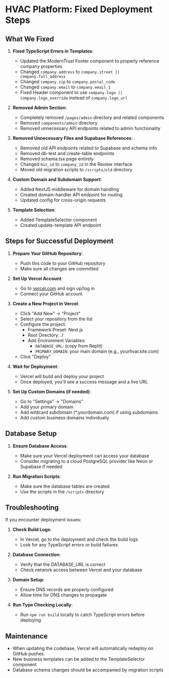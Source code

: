 # HVAC Platform: Fixed Deployment Steps

## What We Fixed

1. **Fixed TypeScript Errors in Templates**:
   - Updated the ModernTrust Footer component to properly reference company properties
   - Changed `company.address` to `company.street || company.full_address`
   - Changed `company.zip` to `company.postal_code`
   - Changed `company.email` to `company.email_1`
   - Fixed Header component to use `company.logo || company.logo_override` instead of `company.logo_url`

2. **Removed Admin Section**:
   - Completely removed `/pages/admin` directory and related components
   - Removed `components/admin` directory
   - Removed unnecessary API endpoints related to admin functionality

3. **Removed Unnecessary Files and Supabase References**:
   - Removed old API endpoints related to Supabase and schema info
   - Removed db-test and create-table endpoints
   - Removed schema.tsx page entirely
   - Changed `biz_id` to `company_id` in the Review interface
   - Moved old migration scripts to `/scripts/old` directory

4. **Custom Domain and Subdomain Support**:
   - Added NextJS middleware for domain handling
   - Created domain-handler API endpoint for routing
   - Updated config for cross-origin requests

5. **Template Selection**:
   - Added TemplateSelector component
   - Created update-template API endpoint

## Steps for Successful Deployment

1. **Prepare Your GitHub Repository**:
   - Push this code to your GitHub repository
   - Make sure all changes are committed

2. **Set Up Vercel Account**:
   - Go to [vercel.com](https://vercel.com) and sign up/log in
   - Connect your GitHub account

3. **Create a New Project in Vercel**:
   - Click "Add New" → "Project"
   - Select your repository from the list
   - Configure the project:
     - Framework Preset: Next.js
     - Root Directory: ./
     - Add Environment Variables:
       - `DATABASE_URL`: (copy from Replit)
       - `PRIMARY_DOMAIN`: your main domain (e.g., yourhvacsite.com)
   - Click "Deploy"

4. **Wait for Deployment**:
   - Vercel will build and deploy your project
   - Once deployed, you'll see a success message and a live URL

5. **Set Up Custom Domains (if needed)**:
   - Go to "Settings" → "Domains"
   - Add your primary domain 
   - Add wildcard subdomain (*.yourdomain.com) if using subdomains
   - Add custom business domains individually

## Database Setup

1. **Ensure Database Access**:
   - Make sure your Vercel deployment can access your database
   - Consider migrating to a cloud PostgreSQL provider like Neon or Supabase if needed

2. **Run Migration Scripts**:
   - Make sure the database tables are created
   - Use the scripts in the `/scripts` directory

## Troubleshooting

If you encounter deployment issues:

1. **Check Build Logs**:
   - In Vercel, go to the deployment and check the build logs
   - Look for any TypeScript errors or build failures

2. **Database Connection**:
   - Verify that the DATABASE_URL is correct
   - Check network access between Vercel and your database

3. **Domain Setup**:
   - Ensure DNS records are properly configured
   - Allow time for DNS changes to propagate

4. **Run Type Checking Locally**:
   - Run `npm run build` locally to catch TypeScript errors before deploying

## Maintenance

- When updating the codebase, Vercel will automatically redeploy on GitHub pushes
- New business templates can be added to the TemplateSelector component
- Database schema changes should be accompanied by migration scripts